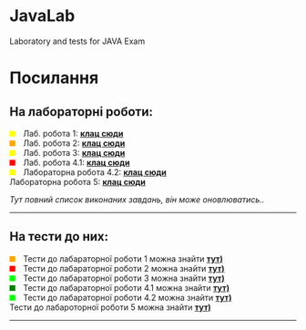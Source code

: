 # JavaLab
Laboratory and tests for JAVA Exam
# Посилання
##  На лабораторні роботи:
<span style="width: 10px; height: 10px; background-color: yellow; display: inline-block; margin-right: 10px;"></span>
Лаб. робота 1: **[клац сюди](laboratory%20work%2Fsrc%2Fmain%2Fjava%2Forg%2Fdut%2Flab1)**
<br />
<span style="width: 10px; height: 10px; background-color: orange; display: inline-block; margin-right: 10px;"></span>
Лаб. робота 2: **[клац сюди](laboratory%20work%2Fsrc%2Fmain%2Fjava%2Forg%2Fdut%2Flab2)**
<br />
<span style="width: 10px; height: 10px; background-color: yellow; display: inline-block; margin-right: 10px;"></span>
Лаб. робота 3: **[клац сюди](laboratory%20work%2Fsrc%2Fmain%2Fjava%2Forg%2Fdut%2Flab3)**
<br />
<span style="width: 10px; height: 10px; background-color: red; display: inline-block; margin-right: 10px;"></span>
Лаб. робота 4.1: **[клац сюди](https://github.com/Ch1llouter/JavaLab/tree/main/lab41)**
<br />
<span style="width: 10px; height: 10px; background-color: yellow; display: inline-block; margin-right: 10px;"></span>
Лабораторна робота 4.2: **[клац сюди](https://github.com/Ch1llouter/JavaLab/tree/main/lab42)**
<br />
Лабораторна робота 5: **[клац сюди](https://github.com/Ch1llouter/JavaLab/tree/main/laboratory%20work/src/main/java/org/dut/lab5)**
<br />

*Тут повний список виконаних завдань, він може оновлюватись..*

---

## На тести до них:
<span style="width: 10px; height: 10px; background-color: orange; display: inline-block; margin-right: 10px;"></span>
Тести до лабараторної роботи 1 можна знайти **[тут)](laboratory%20work%2Fsrc%2Ftest%2Fjava%2Forg%2Fdut%2Flab1)**
<br />
<span style="width: 10px; height: 10px; background-color: red; display: inline-block; margin-right: 10px;"></span>
Тести до лабараторної роботи 2 можна знайти **[тут)](laboratory%20work%2Fsrc%2Ftest%2Fjava%2Forg%2Fdut%2Flab2)**
<br />
<span style="width: 10px; height: 10px; background-color: lime; display: inline-block; margin-right: 10px;"></span>
Тести до лабараторної роботи 3 можна знайти **[тут)](laboratory%20work%2Fsrc%2Ftest%2Fjava%2Forg%2Fdut%2Flab3)**
<br />
<span style="width: 10px; height: 10px; background-color: green; display: inline-block; margin-right: 10px;"></span>
Тести до лабараторної роботи 4.1 можна знайти **[тут)](laboratory%20work%2Fsrc%2Ftest%2Fjava%2Forg%2Fdut%2Flab41)**
<br />
<span style="width: 10px; height: 10px; background-color: lime; display: inline-block; margin-right: 10px;"></span>
Тести до лабараторної роботи 4.2 можна знайти **[тут)](laboratory%20work%2Fsrc%2Ftest%2Fjava%2Forg%2Fdut%2Flab42)**
<br />
Тести до лабароторної роботи 5 можна знайти **[тут)](https://github.com/Ch1llouter/JavaLab/blob/main/laboratory%20work/src/test/java/org/dut/lab5/BankTests.java)**
<br />


---
